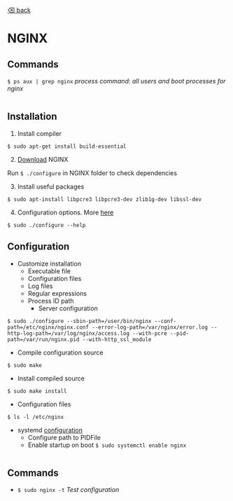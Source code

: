 [⌫ back](../README.md)

# NGINX
## Commands
`$ ps aux | grep nginx` *process command: all users and boot processes for nginx*\
` `

## Installation
1. Install compiler
```
$ sudo apt-get install build-essential
```
2. [Download](http://nginx.org/en/download.html) NGINX

Run `$ ./configure` in NGINX folder to check dependencies

3. Install useful packages
```
$ sudo apt-install libpcre3 libpcre3-dev zlib1g-dev libssl-dev
```

4. Configuration options. More [here](http://nginx.org/en/docs/)
```
$ sudo ./configure --help
```

## Configuration
 - Customize installation
   - Executable file
   - Configuration files
   - Log files
   - Regular expressions
   - Process ID path
     - Server configuration
```
$ sudo ./configure --sbin-path=/user/bin/nginx --conf-path=/etc/nginx/nginx.conf --error-log-path=/var/nginx/error.log --http-log-path=/var/log/nginx/access.log --with-pcre --pid-path=/var/run/nginx.pid --with-http_ssl_module
```

 - Compile configuration source
```
$ sudo make
```

 - Install compiled source
```
$ sudo make install 
```

 - Configuration files
```
$ ls -l /etc/nginx
```

 - systemd [configuration](https://www.nginx.com/resources/wiki/start/topics/examples/systemd/)
   - Configure path to PIDFile
   - Enable startup on boot `$ sudo systemctl enable nginx`
```

```

## Commands
 - `$ sudo nginx -t` *Test configuration*
 